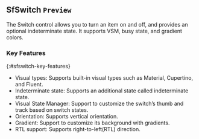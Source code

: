 ## SfSwitch `Preview` 

The Switch control allows you to turn an item on and off, and provides an optional indeterminate state. It supports VSM, busy state, and gradient colors.

### Key Features
{:#sfswitch-key-features} 

* Visual types: Supports built-in visual types such as Material, Cupertino, and Fluent.
* Indeterminate state: Supports an additional state called indeterminate state.
* Visual State Manager: Support to customize the switch’s thumb and track based on switch states.
* Orientation: Supports vertical orientation.
* Gradient: Support to customize its background with gradients.
* RTL support: Supports right-to-left(RTL) direction.